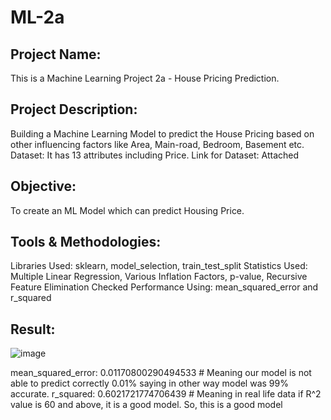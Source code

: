 # ML-2a
## Project Name: 
This is a Machine Learning Project 2a - House Pricing Prediction.
## Project Description: 
Building a Machine Learning Model to predict the House Pricing based on other influencing factors like Area, Main-road, Bedroom, Basement etc.
Dataset: It has 13 attributes including Price.
Link for Dataset: Attached

## Objective: 
To create an ML Model which can predict Housing Price.

## Tools & Methodologies:
Libraries Used: sklearn, model_selection, train_test_split
Statistics Used: Multiple Linear Regression, Various Inflation Factors, p-value, Recursive Feature Elimination
Checked Performance Using: mean_squared_error and r_squared

## Result:

![image](https://github.com/user-attachments/assets/f24b6f63-b58b-440b-81e3-594ccfb75a19)

mean_squared_error:  0.01170800290494533 # Meaning our model is not able to predict correctly 0.01% saying in other way model was 99% accurate.
r_squared:   0.6021721774706439          # Meaning in real life data if R^2 value is 60 and above, it is a good model. So, this is a good model
